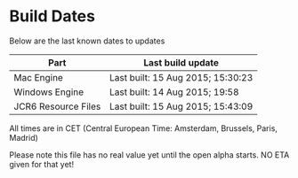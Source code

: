 # Build Dates

Below are the last known dates to updates

Part | Last build update
-----|-----
Mac Engine | Last built: 15 Aug 2015; 15:30:23
Windows Engine | Last built: 14 Aug 2015; 19:58
JCR6 Resource Files | Last built: 15 Aug 2015; 15:43:09
All times are in CET (Central European Time: Amsterdam, Brussels, Paris, Madrid)


Please note this file has no real value yet until the open alpha starts. NO ETA given for that yet!
